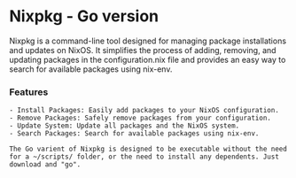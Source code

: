 # Nixpkg - Go version

Nixpkg is a command-line tool designed for managing package installations and updates on NixOS. It simplifies the process of adding, removing, and updating packages in the configuration.nix file and provides an easy way to search for available packages using nix-env.

### Features

    - Install Packages: Easily add packages to your NixOS configuration.
    - Remove Packages: Safely remove packages from your configuration.
    - Update System: Update all packages and the NixOS system.
    - Search Packages: Search for available packages using nix-env.

    The Go varient of Nixpkg is designed to be executable without the need for a ~/scripts/ folder, or the need to install any dependents. Just download and "go".
